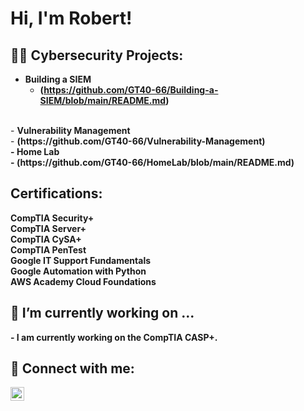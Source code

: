 <h1>Hi, I'm Robert! <br/>

<h2>👨‍💻 Cybersecurity Projects:</h2>

- <b>Building a SIEM</b>
  - <b>(https://github.com/GT40-66/Building-a-SIEM/blob/main/README.md)</b>
 <br/>
- <b>Vulnerability Management</b> <br/>
  - <b>(https://github.com/GT40-66/Vulnerability-Management)<br>
- <b>Home Lab</b> <br/>
  - <b>(https://github.com/GT40-66/HomeLab/blob/main/README.md)</b>

<h2> Certifications:</h2>
CompTIA Security+ <br/>  
CompTIA Server+ <br/>
CompTIA CySA+ <br/>
CompTIA PenTest <br/>
Google IT Support Fundamentals <br/>
Google Automation with Python <br/>
AWS Academy Cloud Foundations

<h2> 🔭 I’m currently working on ... </h2>
- I am currently working on the CompTIA CASP+. 
<br/>


<h2> 🤳 Connect with me:</h2>

[<img align="left" alt="RobSimpson | LinkedIn" width="22px" src="https://cdn.jsdelivr.net/npm/simple-icons@v3/icons/linkedin.svg" />][linkedin]

[linkedin]: https://www.linkedin.com/in/robert-simpson-a0984b22b

<!--

Here are some ideas to get you started:

- 🔭 I’m currently working on ...
- 🌱 I’m currently learning ...
- 👯 I’m looking to collaborate on ...
- 🤔 I’m looking for help with ...
- 💬 Ask me about ...
- 📫 How to reach me: ...
- 😄 Pronouns: ...
- ⚡ Fun fact: ...
-->

